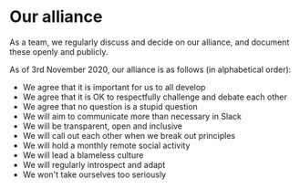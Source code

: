 # Our alliance

As a team, we regularly discuss and decide on our alliance, and document these openly and publicly.

As of 3rd November 2020, our alliance is as follows (in alphabetical order):

- We agree that it is important for us to all develop
- We agree that it is OK to respectfully challenge and debate each other
- We agree that no question is a stupid question
- We will aim to communicate more than necessary in Slack
- We will be transparent, open and inclusive
- We will call out each other when we break out principles
- We will hold a monthly remote social activity
- We will lead a blameless culture
- We will regularly introspect and adapt
- We won't take ourselves too seriously

